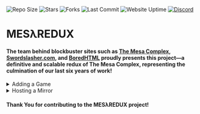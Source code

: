![Repo Size](https://img.shields.io/github/repo-size/Bored-Entertainment/mesaredux?style=for-the-badge)
![Stars](https://img.shields.io/github/stars/Bored-Entertainment/mesaredux?style=for-the-badge)
![Forks](https://img.shields.io/github/forks/Bored-Entertainment/mesaredux?style=for-the-badge)
![Last Commit](https://img.shields.io/github/last-commit/Bored-Entertainment/mesaredux?style=for-the-badge)
![Website Uptime](https://img.shields.io/website?style=for-the-badge&up_message=online&url=https%3A%2F%2Fmesaredux.mesagrey.ca)
<a href="https://discord.gg/DZJ4AmzKWC">![Discord](https://img.shields.io/discord/417916767487393792?style=for-the-badge&logo=discord&label=Discord&color=%235865F2&link=https%3A%2F%2Fdiscord.gg%2FDZJ4AmzKWC)</a>
<br>

# MESλREDUX

#### The team behind blockbuster sites such as [The Mesa Complex](https://github.com/Bored-Entertainment/themesacomplex), [Swordslasher.com](https://swordslasher.com/), and [BoredHTML](https://bored.pisaucer.com/) proudly presents this project—a definitive and scalable redux of The Mesa Complex, representing the culmination of our last six years of work!

<details>
  <summary>Adding a Game</summary>

#### This project is scalable, and adding a new game is simple as the following steps:

1. Find the game you wish to add; currently we support HTML5, DOS, and Flash game types.
2. Ideally, you should be able to download the game files or `.swf`, you *can* send us a link to the game, but there's no guarantee we can add it. If you wish to add a game, but do not have the relevent files, please open an **Issue**, not a Pull Request.
3. If you aim to add a HTML5 game, ensure that the main HTML file is named `index.html` instead of `game.html`, `app.html`, etc.
4. If you aim to add a Flash game, ensure that your `.swf` file is named `game.swf` and set the front-matter `type` to `flash`.
5. If you aim to add a game that needs to be emulated, ensure that your ROM file is zipped, is supported by [EmulatorJS](https://emulatorjs.org/docs4devs/cores/), and that the zip is named `game.zip` and set the front-matter `type` to `retroarch`.
6. Upload a zip of the game files (named game.zip) or `.swf` to [VirusTotal](https://www.virustotal.com/gui/home/upload), and keep the output URL.
7. Fork the repo ([Bored-Entertainment/mesaredux](https://github.com/Bored-Entertainment/mesaredux))
8. In the `_games` directory, create a folder with the name of the game you wish to add, lowercase and without spaces; As an example: `_games/my GAME` -> `_games/mygame`.
9. In the new directory you've created, create a file named `index.md` that contains only the following:
```html
---
layout: alt (Don't touch this)
title: "Electricman 2" (Add your games title.)
type: flash (Set to `html` for HTML5 builds, 'dos' for js-dos packages, `retroarch` for ROMs, or `flash` for SWF content.)
core: gb (This is the system that the game you are adding is based on, refer to the EmulatorJS Docs (https://emulatorjs.org/docs/systems) for which one to use. Only use if the layout is retroarch)
aspectRatio: "16:9" (The ideal Aspect Ratio of your game, if unsure pick from 16:9 or 4:3. [Default for retroarch should be 16:7.75])
description: "Battle stickman enemies with martial arts and super moves."(A brief, one sentence descriptor for your game.)
---
(ENSURE YOU REMOVE CONTENT IN BRACKETS WHEN DONE)
```
9. In the new directory you've created, put the game files / ROM / `.swf` into the folder `index/src` & put the game zip if applicable into `index`. Your game should look like: `_games/mygame/index/src/index.html`, `/game.zip` or `/game.swf`.
10. OPTIONALLY Create a thumbnail for the game, sized `1280x720px` located in your games `index` directory. Thumbnails must include the games title and ideally would depict gameplay or be official title art. Adding a thumbnail saves us valuable time, and allows us to prioritize the adding of game requests that include thumbnails.
11. Create a Pull Request, following the guidelines and requested information present in the template.
<br><sub>Please note that the addition of games is at the discretion of the Bored Entertainment Team, and we will not add games if the `sha256` checksum provided by VirusTotal doesn't match up with what you've uploaded, VirusTotal flags the game you're requesting to add, we don't think it'll fit the aesthetic of the site, or for any reason not listed here.</sub>
</details>
<details>
  <summary>Hosting a Mirror</summary>

#### MESλREDUX can be mirrored using three supported platforms. Before deploying, make sure you:

1. Fork the repository [Bored-Entertainment/mesaredux](https://github.com/Bored-Entertainment/mesaredux).
2. Install [Pull](https://github.com/apps/pull) on your fork to keep your mirror up to date with the upstream repository.
3. Optionally, delete the `main` branch and make `build` the default.

#### Optional: Custom Domain

If you want your mirror to be accessible via your own domain or subdomain:

1. Create a file named `CNAME` in the root of your fork.
2. Add your custom domain or subdomain in the file, for example: ```mesaredux.mysite.com```
3. Commit and push the change to your fork.
4. Make sure your DNS provider points your domain/subdomain to the host:  
- **GitHub Pages:** Use a CNAME record to `your-username.github.io`.  
- **Netlify:** Use an `A` record or CNAME as instructed in Netlify’s domain settings.  
- **Cloudflare Pages:** Add a CNAME record pointing to `your-project.pages.dev`.  

---

### 1. Netlify
Netlify allows you to deploy a mirror with zero configuration. Use the button below to deploy directly:

**Instructions:**
1. Log in to Netlify or create an account.
2. Select your fork and the `build` branch.
4. Deploy and wait for your site to go live.

---

### 2. GitHub Pages
GitHub Pages works well for hosting static mirrors of MESλREDUX.

**Instructions:**
1. Navigate to your fork on GitHub.
2. Go to **Settings → Pages**.
3. Set **Source** to the `build` branch and root (`/`).
4. Click **Save** and wait for GitHub to publish your site.
5. Your mirror will be available at `https://<your-username>.github.io/mesaredux`.


---

### 3. Cloudflare Pages
Cloudflare Pages allows fast, globally distributed hosting.

**Instructions:**
1. Log in to [Cloudflare Pages](https://pages.cloudflare.com/).
2. Create a new project and connect it to your fork.
3. Select the `build` branch.
4. Set the **Build command** to `jekyll build` and **Build directory** to `_site`.
5. Deploy and wait for the mirror to be live.

  
---
#### To submit your mirror to be in our list on the site, simply submit a Pull Request adding it to the [JSON List](https://github.com/Bored-Entertainment/mesaredux/edit/main/assets/js/json/unofficalmirrors.json)

<sub>All mirrors will automatically stay up to date if Pull is installed and configured on your fork.</sub>
</details>


#### Thank You for contributing to the MESλREDUX project! 
